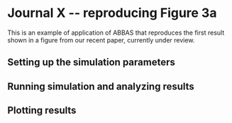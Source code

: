 Journal X -- reproducing Figure 3a
===

This is an example of application of ABBAS that reproduces the first
result shown in a figure from our recent paper, currently under
review.


Setting up the simulation parameters
---



Running simulation and analyzing results
---



Plotting results
---
